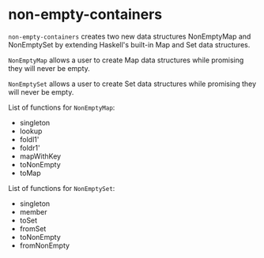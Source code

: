 # non-empty-containers

`non-empty-containers` creates two new data structures NonEmptyMap and NonEmptySet
by extending Haskell's built-in Map and Set data structures. 

`NonEmptyMap` allows a user to create Map data structures 
while promising they will never be empty.

`NonEmptySet` allows a user to create Set data structures
while promising they will never be empty.

List of functions for `NonEmptyMap`:
- singleton
- lookup
- foldl1'
- foldr1'
- mapWithKey
- toNonEmpty
- toMap

List of functions for `NonEmptySet`:
- singleton
- member
- toSet
- fromSet
- toNonEmpty
- fromNonEmpty

